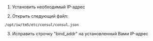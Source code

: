 1) Установить необходимый IP-адрес

2) Открыть следующий файл:

```
/opt/iw/tm5/etc/consul/consul.json
```

3) Исправить строчку "bind_addr" на установленный Вами IP-адрес
